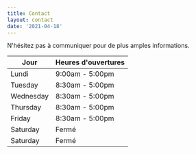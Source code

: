 ```yaml
---
title: Contact
layout: contact
date: '2021-04-18'
---
```

N'hésitez pas à communiquer pour de plus amples informations. 

| Jour | Heures d'ouvertures   |
| --------- | --------------- |
| Lundi | 9:00am - 5:00pm |
| Tuesday   | 8:30am - 5:00pm |
| Wednesday | 8:30am - 5:00pm |
| Thursday  | 8:30am - 5:00pm |
| Friday    | 8:30am - 5:00pm |
| Saturday  | Fermé  |
| Saturday  | Fermé |
